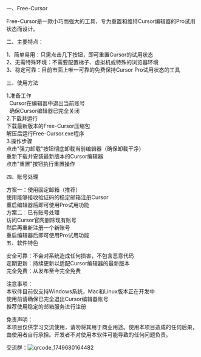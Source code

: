 一、Free-Cursor  

Free-Cursor是一款小巧而强大的工具，专为重置和维持Cursor编辑器的Pro试用状态而设计。  

二、主要特点：  

1、简单易用：只需点击几下按钮，即可重置Cursor的试用状态  
2、无需特殊环境：不需要配置梯子、虚拟机或特殊的浏览器环境  
3、稳定可靠：目前市面上唯一可靠的免费保持Cursor Pro试用状态的工具  

三、使用方法  

1.准备工作  
&nbsp;&nbsp;Cursor在编辑器中退出当前账号  
&nbsp;&nbsp;确保Cursor编辑器已完全关闭  
2.下载并运行  
   下载最新版本的Free-Cursor压缩包  
   解压后运行Free-Cursor.exe程序  
3.操作步骤  
   点击"强力卸载"按钮彻底卸载当前编辑器（确保卸载干净）  
   重新下载并安装最新版本的Cursor编辑器  
   点击"重置"按钮执行重置操作  
   
四、账号处理  

   方案一：使用固定邮箱（推荐）  
     使用能够接收验证码的稳定邮箱注册Cursor  
     重启编辑器后即可使用Pro试用功能  
   方案二：已有账号处理  
     访问Cursor官网删除现有账号  
     然后再重新注册一个新账号  
     重启编辑器后即可使用Pro试用功能  
五、软件特色  

   安全可靠：不会对系统造成任何损害，不包含恶意代码  
   定期更新：持续更新以适配Cursor编辑器的最新版本  
   完全免费：从发布至今完全免费  
   
注意事项：  
本软件目前仅支持Windows系统，Mac和Linux版本正在开发中  
使用前请确保已完全退出Cursor编辑器账号  
推荐使用稳定的邮箱服务进行注册  

免责声明：  
本项目仅供学习交流使用，请勿将其用于商业用途。使用本项目造成的任何后果，由使用者自行承担。开发者不对使用本软件可能导致的任何问题负责。  

交流群：![qrcode_1749680164482](https://github.com/user-attachments/assets/1fe25667-c072-442e-bb3a-3494801f61e6)



